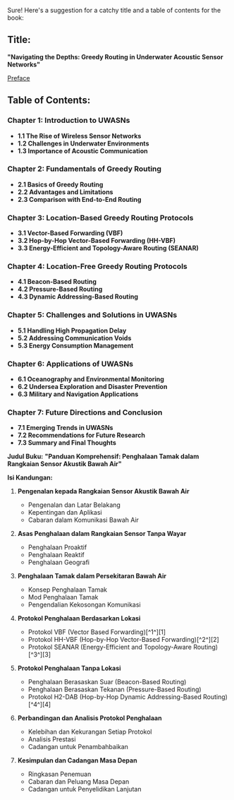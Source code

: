Sure! Here's a suggestion for a catchy title and a table of contents for the book:

## Title: 
**"Navigating the Depths: Greedy Routing in Underwater Acoustic Sensor Networks"**

[Preface](Preface)
## Table of Contents:

### Chapter 1: **Introduction to UWASNs**
- **1.1 The Rise of Wireless Sensor Networks**
- **1.2 Challenges in Underwater Environments**
- **1.3 Importance of Acoustic Communication**

### Chapter 2: **Fundamentals of Greedy Routing**
- **2.1 Basics of Greedy Routing**
- **2.2 Advantages and Limitations**
- **2.3 Comparison with End-to-End Routing**

### Chapter 3: **Location-Based Greedy Routing Protocols**
- **3.1 Vector-Based Forwarding (VBF)**
- **3.2 Hop-by-Hop Vector-Based Forwarding (HH-VBF)**
- **3.3 Energy-Efficient and Topology-Aware Routing (SEANAR)**

### Chapter 4: **Location-Free Greedy Routing Protocols**
- **4.1 Beacon-Based Routing**
- **4.2 Pressure-Based Routing**
- **4.3 Dynamic Addressing-Based Routing**

### Chapter 5: **Challenges and Solutions in UWASNs**
- **5.1 Handling High Propagation Delay**
- **5.2 Addressing Communication Voids**
- **5.3 Energy Consumption Management**

### Chapter 6: **Applications of UWASNs**
- **6.1 Oceanography and Environmental Monitoring**
- **6.2 Undersea Exploration and Disaster Prevention**
- **6.3 Military and Navigation Applications**

### Chapter 7: **Future Directions and Conclusion**
- **7.1 Emerging Trends in UWASNs**
- **7.2 Recommendations for Future Research**
- **7.3 Summary and Final Thoughts**

**Judul Buku:**
**"Panduan Komprehensif: Penghalaan Tamak dalam Rangkaian Sensor Akustik Bawah Air"**

**Isi Kandungan:**

1. **Pengenalan kepada Rangkaian Sensor Akustik Bawah Air**
   - Pengenalan dan Latar Belakang
   - Kepentingan dan Aplikasi
   - Cabaran dalam Komunikasi Bawah Air

2. **Asas Penghalaan dalam Rangkaian Sensor Tanpa Wayar**
   - Penghalaan Proaktif
   - Penghalaan Reaktif
   - Penghalaan Geografi

3. **Penghalaan Tamak dalam Persekitaran Bawah Air**
   - Konsep Penghalaan Tamak
   - Mod Penghalaan Tamak
   - Pengendalian Kekosongan Komunikasi

4. **Protokol Penghalaan Berdasarkan Lokasi**
   - Protokol VBF (Vector Based Forwarding)[^1^][1]
   - Protokol HH-VBF (Hop-by-Hop Vector-Based Forwarding)[^2^][2]
   - Protokol SEANAR (Energy-Efficient and Topology-Aware Routing)[^3^][3]

5. **Protokol Penghalaan Tanpa Lokasi**
   - Penghalaan Berasaskan Suar (Beacon-Based Routing)
   - Penghalaan Berasaskan Tekanan (Pressure-Based Routing)
   - Protokol H2-DAB (Hop-by-Hop Dynamic Addressing-Based Routing)[^4^][4]

6. **Perbandingan dan Analisis Protokol Penghalaan**
   - Kelebihan dan Kekurangan Setiap Protokol
   - Analisis Prestasi
   - Cadangan untuk Penambahbaikan

7. **Kesimpulan dan Cadangan Masa Depan**
   - Ringkasan Penemuan
   - Cabaran dan Peluang Masa Depan
   - Cadangan untuk Penyelidikan Lanjutan


